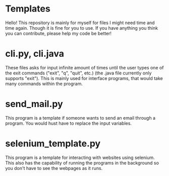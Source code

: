 # Templates

Hello! This repository is mainly for myself for files I might need time and time again. Though it is fine for you to use. If you have anything you think you can contribute, please help my code be better!

# cli.py, cli.java
These files asks for input infinite amount of times until the user types one of the exit commands ("exit", "q", "quit", etc.) (the .java file currently only supports "exit"). This is mainly used for interface programs, that would take many commands within the program. 

# send_mail.py
This program is a template if someone wants to send an email through a program. You would hust have to replace the input variables.

# selenium_template.py
This program is a template for interacting with websites using selenium. This also has the capability of running the programs in the background so you don't have to see the webpages as it runs.
